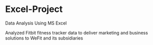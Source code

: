 # Excel-Project
Data Analysis Using MS Excel 


Analyzed Fitbit fitness tracker data to deliver marketing and business solutions to WeFit and its subsidiaries
